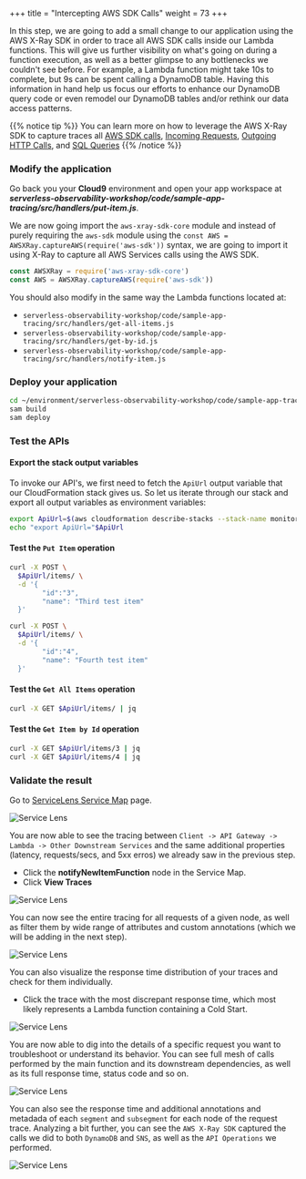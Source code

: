 +++
title = "Intercepting AWS SDK Calls"
weight = 73
+++

In this step, we are going to add a small change to our application using the AWS X-Ray SDK in order to trace all AWS SDK calls inside our Lambda functions. This will give us further visibility on what's going on during a function execution, as well as a better glimpse to any bottlenecks we couldn't see before. For example, a Lambda function might take 10s to complete, but 9s can be spent calling a DynamoDB table. Having this information in hand help us focus our efforts to enhance our DynamoDB query code or even remodel our DynamoDB tables and/or rethink our data access patterns.

{{% notice tip %}}
You can learn more on how to leverage the AWS X-Ray SDK to capture traces all [AWS SDK calls](https://docs.aws.amazon.com/xray/latest/devguide/xray-sdk-nodejs-awssdkclients.html), [Incoming Requests](https://docs.aws.amazon.com/xray/latest/devguide/xray-sdk-nodejs-middleware.html), [Outgoing HTTP Calls](https://docs.aws.amazon.com/xray/latest/devguide/xray-sdk-nodejs-httpclients.html), and [SQL Queries](https://docs.aws.amazon.com/xray/latest/devguide/xray-sdk-nodejs-sqlclients.html)
{{% /notice %}}

### Modify the application

Go back you your **Cloud9** environment and open your app workspace at ***serverless-observability-workshop/code/sample-app-tracing/src/handlers/put-item.js***.

We are now going import the `aws-xray-sdk-core` module and instead of purely requiring the `aws-sdk` module using the `const AWS = AWSXRay.captureAWS(require('aws-sdk'))` syntax, we are going to import it using X-Ray to capture all AWS Services calls using the AWS SDK.

```javascript
const AWSXRay = require('aws-xray-sdk-core')
const AWS = AWSXRay.captureAWS(require('aws-sdk'))
```

You should also modify in the same way the Lambda functions located at:
- `serverless-observability-workshop/code/sample-app-tracing/src/handlers/get-all-items.js`
- `serverless-observability-workshop/code/sample-app-tracing/src/handlers/get-by-id.js`
- `serverless-observability-workshop/code/sample-app-tracing/src/handlers/notify-item.js`

### Deploy your application

```sh
cd ~/environment/serverless-observability-workshop/code/sample-app-tracing
sam build
sam deploy
```

### Test the APIs 

#### Export the stack output variables

To invoke our API's, we first need to fetch the `ApiUrl` output variable that our CloudFormation stack gives us. So let us iterate through our stack and export all output variables as environment variables:

```sh
export ApiUrl=$(aws cloudformation describe-stacks --stack-name monitoring-app-tracing --output json | jq '.Stacks[].Outputs[] | select(.OutputKey=="ApiUrl") | .OutputValue' | sed -e 's/^"//'  -e 's/"$//')
echo "export ApiUrl="$ApiUrl
```

#### Test the `Put Item` operation

```sh
curl -X POST \
  $ApiUrl/items/ \
  -d '{
        "id":"3",  
        "name": "Third test item"
  }'

curl -X POST \
  $ApiUrl/items/ \
  -d '{
        "id":"4",  
        "name": "Fourth test item"
  }'
```

#### Test the `Get All Items` operation

```sh
curl -X GET $ApiUrl/items/ | jq
```

#### Test the `Get Item by Id` operation

```sh
curl -X GET $ApiUrl/items/3 | jq
curl -X GET $ApiUrl/items/4 | jq
```

### Validate the result

Go to [ServiceLens Service Map](https://console.aws.amazon.com/cloudwatch/home?#servicelens:map) page.

![Service Lens](/images/tracing_sdk_1.png)

You are now able to see the tracing between `Client -> API Gateway -> Lambda -> Other Downstream Services` and the same additional properties (latency, requests/secs, and 5xx erros) we already saw in the previous step.

- Click the **notifyNewItemFunction** node in the Service Map.
- Click **View Traces**

![Service Lens](/images/tracing_sdk_2.png)

You can now see the entire tracing for all requests of a given node, as well as filter them by wide range of attributes and custom annotations (which we will be adding in the next step).

![Service Lens](/images/tracing_sdk_3.png)

You can also visualize the response time distribution of your traces and check for them individually.

- Click the trace with the most discrepant response time, which most likely represents a Lambda function containing a Cold Start.  

![Service Lens](/images/tracing_sdk_4.png)

You are now able to dig into the details of a specific request you want to troubleshoot or understand its behavior. You can see full mesh of calls performed by the main function and its downstream dependencies, as well as its full response time, status code and so on.

![Service Lens](/images/tracing_sdk_5.png)

You can also see the response time and additional annotations and metadada of each `segment` and `subsegment` for each node of the request trace. Analyzing a bit further, you can see the `AWS X-Ray SDK` captured the calls we did to both `DynamoDB` and `SNS`, as well as the `API Operations` we performed. 

![Service Lens](/images/tracing_sdk_6.png)
